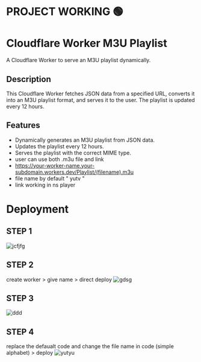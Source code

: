 # PROJECT WORKING 🟢

# Cloudflare Worker M3U Playlist

A Cloudflare Worker to serve an M3U playlist dynamically.

## Description

This Cloudflare Worker fetches JSON data from a specified URL, converts it into an M3U playlist format, and serves it to the user. The playlist is updated every 12 hours.

## Features

- Dynamically generates an M3U playlist from JSON data.
- Updates the playlist every 12 hours.
- Serves the playlist with the correct MIME type.
- user can use both .m3u file and link
- https://your-worker-name.your-subdomain.workers.dev/Playlist/(filename).m3u
- file name by default " yutv "
- link working in ns player

# Deployment

## STEP 1
![jcfjfg](https://github.com/user-attachments/assets/1acd8602-60af-404d-8b60-b2389a14951b)


## STEP 2
create worker > give name > direct deploy
![gdsg](https://github.com/user-attachments/assets/7cb5aa4f-ac74-4c93-a236-446bffbc954f)


## STEP 3
![ddd](https://github.com/user-attachments/assets/fca37b9b-323b-42f3-ac4e-fb345da2c9b8)


## STEP 4
replace the defaualt code and change the file name in code (simple alphabet) > deploy 
![yutyu](https://github.com/user-attachments/assets/a24a1c9e-3239-4059-b845-dd2cac1491a3)






